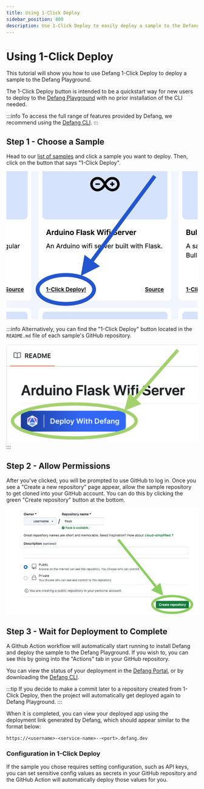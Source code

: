 ```yaml
---
title: Using 1-Click Deploy
sidebar_position: 800
description: Use 1-Click Deploy to easily deploy a sample to the Defang Playground. 
---
```


# Using 1-Click Deploy

This tutorial will show you how to use Defang 1-Click Deploy to deploy a sample to the Defang Playground. 

The 1-Click Deploy button is intended to be a quickstart way for new users to deploy to the [Defang Playground](/docs/concepts/defang-playground) with no prior installation of the CLI needed. 

:::info
To access the full range of features provided by Defang, we recommend using the [Defang CLI](/docs/getting-started).
:::

## Step 1 - Choose a Sample
Head to our [list of samples](https://defang.io/#samples) and click a sample you want to deploy. Then, click on the button that says "1-Click Deploy".

![one-click-deploy-button](/img/use-one-click-tutorial/one-click-deploy-button.png)

:::info
Alternatively, you can find the "1-Click Deploy" button located in the `README.md` file of each sample's GitHub repository. 

![deploy-with-defang-button](/img/use-one-click-tutorial/deploy-with-defang-button.png)
:::

## Step 2 - Allow Permissions

After you've clicked, you will be prompted to use GitHub to log in. Once you see a "Create a new repository" page appear, allow the sample repository to get cloned into your GitHub account. You can do this by clicking the green "Create repository" button at the bottom. 

![create-repository](/img/use-one-click-tutorial/create-repository.png)

## Step 3 - Wait for Deployment to Complete

A Github Action workflow will automatically start running to install Defang and deploy the sample to the Defang Playground. If you wish to, you can see this by going into the "Actions" tab in your GitHub repository. 

You can view the status of your deployment in the [Defang Portal](https://portal.defang.dev/), or by downloading the [Defang CLI](/docs/getting-started).  

:::tip
If you decide to make a commit later to a repository created from 1-Click Deploy, then the project will automatically get deployed again to Defang Playground.
:::

When it is completed, you can view your deployed app using the deployment link generated by Defang, which should appear similar to the format below:
```
https://<username>-<service-name>--<port>.defang.dev
```

### Configuration in 1-Click Deploy

If the sample you chose requires setting configuration, such as API keys, you can set sensitive config values as secrets in your GitHub repository and the GitHub Action will automatically deploy those values for you. 
